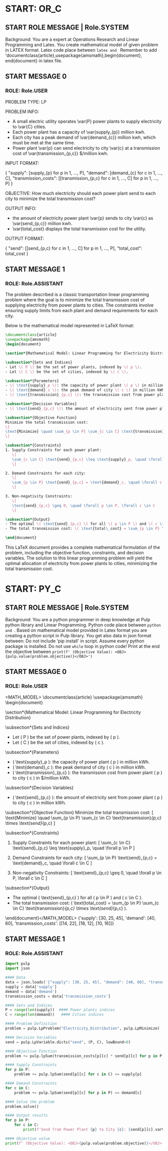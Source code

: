 # START: OR_C 
## START ROLE MESSAGE | Role.SYSTEM 
Background: You are a expert at Operations Research and Linear Programming and Latex. You create mathematical model of given problem in LATEX format. Latex code place between ```latex and ``` Remember to add 'documentclass{article},usepackage{amsmath},begin{document}, end{document} in latex file. 
## START MESSAGE 0 
### ROLE: Role.USER
<DESCRIPTION>
PROBLEM TYPE: LP

PROBLEM INFO:

- A small electric utility operates \var{P} power plants to supply electricity to \var{C} cities.
- Each power plant has a capacity of \var{supply_{p}} million kwh.
- Each city has a peak demand of \var{demand_{c}} million kwh, which must be met at the same time.
- Power plant \var{p} can send electricity to city \var{c} at a transmission cost of \var{transmission_{p,c}} $/million kwh.

INPUT FORMAT: 

{
    "supply": [supply_{p} for p in 1, ..., P],
    "demand": [demand_{c} for c in 1, ..., C],
    "transmission_costs": [[transmission_{p,c} for c in 1, ..., C] for p in 1, ..., P]
}

OBJECTIVE: How much electricity should each power plant send to each city to minimize the total transmission cost?

OUTPUT INFO:

- the amount of electricity power plant \var{p} sends to city \var{c} as \var{send_{p,c}} million kwh.
- \var{total_cost} displays the total transmission cost for the utility.

OUTPUT FORMAT:

{
    "send": [[send_{p,c} for c in 1, ..., C] for p in 1, ..., P],
    "total_cost": total_cost
}

</DESCRIPTION>


## START MESSAGE 1 
### ROLE: Role.ASSISTANT
The problem described is a classic transportation linear programming problem where the goal is to minimize the total transmission cost of supplying electricity from power plants to cities. The constraints involve ensuring supply limits from each plant and demand requirements for each city.

Below is the mathematical model represented in LaTeX format:

```latex
\documentclass{article}
\usepackage{amsmath}
\begin{document}

\section*{Mathematical Model: Linear Programming for Electricity Distribution}

\subsection*{Sets and Indices}
- Let \( P \) be the set of power plants, indexed by \( p \).
- Let \( C \) be the set of cities, indexed by \( c \).

\subsection*{Parameters}
- \( \text{supply}_p \): the capacity of power plant \( p \) in million kWh.
- \( \text{demand}_c \): the peak demand of city \( c \) in million kWh.
- \( \text{transmission}_{p,c} \): the transmission cost from power plant \( p \) to city \( c \) in \$/million kWh.

\subsection*{Decision Variables}
- \( \text{send}_{p,c} \): the amount of electricity sent from power plant \( p \) to city \( c \) in million kWh.

\subsection*{Objective Function}
Minimize the total transmission cost:
\[
\text{Minimize} \quad \sum_{p \in P} \sum_{c \in C} \text{transmission}_{p,c} \times \text{send}_{p,c} 
\]

\subsection*{Constraints}
1. Supply Constraints for each power plant:
   \[
   \sum_{c \in C} \text{send}_{p,c} \leq \text{supply}_p, \quad \forall p \in P
   \]

2. Demand Constraints for each city:
   \[
   \sum_{p \in P} \text{send}_{p,c} = \text{demand}_c, \quad \forall c \in C
   \]

3. Non-negativity Constraints:
   \[
   \text{send}_{p,c} \geq 0, \quad \forall p \in P, \forall c \in C
   \]

\subsection*{Output}
- The optimal \( \text{send}_{p,c} \) for all \( p \in P \) and \( c \in C \).
- The total transmission cost: \( \text{total\_cost} = \sum_{p \in P} \sum_{c \in C} \text{transmission}_{p,c} \times \text{send}_{p,c} \).

\end{document}
```

This LaTeX document provides a complete mathematical formulation of the problem, including the objective function, constraints, and decision variables. The solution to this linear programming problem will yield the optimal allocation of electricity from power plants to cities, minimizing the total transmission cost.

# START: PY_C 
## START ROLE MESSAGE | Role.SYSTEM 
Background: You are a python programmer in deep knowledge at Pulp python library and Linear Programming. Python code place between ```python and ```. Based on mathematical model provided in Latex format you are creating a python script in Pulp library. You get also data in json format between: <DATA></DATA> Do not include 'pip install' in script. Assume every python package is installed. Do not use `while` loop in python code! Print at the end the objective between <OBJ></OBJ> `print(f' (Objective Value): <OBJ>{pulp.value(problem.objective)}</OBJ>')` 
## START MESSAGE 0 
### ROLE: Role.USER
<MATH_MODEL>
\documentclass{article}
\usepackage{amsmath}
\begin{document}

\section*{Mathematical Model: Linear Programming for Electricity Distribution}

\subsection*{Sets and Indices}
- Let \( P \) be the set of power plants, indexed by \( p \).
- Let \( C \) be the set of cities, indexed by \( c \).

\subsection*{Parameters}
- \( \text{supply}_p \): the capacity of power plant \( p \) in million kWh.
- \( \text{demand}_c \): the peak demand of city \( c \) in million kWh.
- \( \text{transmission}_{p,c} \): the transmission cost from power plant \( p \) to city \( c \) in \$/million kWh.

\subsection*{Decision Variables}
- \( \text{send}_{p,c} \): the amount of electricity sent from power plant \( p \) to city \( c \) in million kWh.

\subsection*{Objective Function}
Minimize the total transmission cost:
\[
\text{Minimize} \quad \sum_{p \in P} \sum_{c \in C} \text{transmission}_{p,c} \times \text{send}_{p,c} 
\]

\subsection*{Constraints}
1. Supply Constraints for each power plant:
   \[
   \sum_{c \in C} \text{send}_{p,c} \leq \text{supply}_p, \quad \forall p \in P
   \]

2. Demand Constraints for each city:
   \[
   \sum_{p \in P} \text{send}_{p,c} = \text{demand}_c, \quad \forall c \in C
   \]

3. Non-negativity Constraints:
   \[
   \text{send}_{p,c} \geq 0, \quad \forall p \in P, \forall c \in C
   \]

\subsection*{Output}
- The optimal \( \text{send}_{p,c} \) for all \( p \in P \) and \( c \in C \).
- The total transmission cost: \( \text{total\_cost} = \sum_{p \in P} \sum_{c \in C} \text{transmission}_{p,c} \times \text{send}_{p,c} \).

\end{document}</MATH_MODEL>
<DATA>
{'supply': [30, 25, 45], 'demand': [40, 60], 'transmission_costs': [[14, 22], [18, 12], [10, 16]]}</DATA>


## START MESSAGE 1 
### ROLE: Role.ASSISTANT
```python
import pulp
import json

#### Data
data = json.loads('{"supply": [30, 25, 45], "demand": [40, 60], "transmission_costs": [[14, 22], [18, 12], [10, 16]]}')
supply = data['supply']
demand = data['demand']
transmission_costs = data['transmission_costs']

#### Sets and Indices
P = range(len(supply))  #### Power plants indices
C = range(len(demand))   #### Cities indices

#### Problem Definition
problem = pulp.LpProblem("Electricity_Distribution", pulp.LpMinimize)

#### Decision Variables
send = pulp.LpVariable.dicts("send", (P, C), lowBound=0)

#### Objective Function
problem += pulp.lpSum(transmission_costs[p][c] * send[p][c] for p in P for c in C)

#### Supply Constraints
for p in P:
    problem += pulp.lpSum(send[p][c] for c in C) <= supply[p]

#### Demand Constraints
for c in C:
    problem += pulp.lpSum(send[p][c] for p in P) == demand[c]

#### Solve the problem
problem.solve()

#### Output results
for p in P:
    for c in C:
        print(f'Send from Power Plant {p} to City {c}: {send[p][c].varValue} million kWh')

#### Objective value
print(f' (Objective Value): <OBJ>{pulp.value(problem.objective)}</OBJ>')
```

